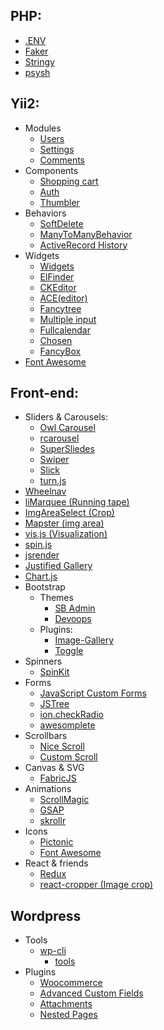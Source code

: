 ## PHP:
  - [.ENV](https://github.com/vlucas/phpdotenv)
  - [Faker](https://github.com/fzaninotto/Faker)
  - [Stringy](https://github.com/danielstjules/Stringy)
  - [psysh](https://github.com/bobthecow/psysh)
  
## Yii2:
  - Modules
    - [Users](https://github.com/dektrium/yii2-user)
    - [Settings](https://github.com/phemellc/yii2-settings)
    - [Comments](https://github.com/yeesoft/yii2-comments)
  - Components
    - [Shopping cart](https://github.com/omnilight/yii2-shopping-cart)
    - [Auth](https://github.com/Nodge/yii2-eauth)
    - [Thumbler](https://github.com/Alex-Bond/yii2-thumbler)
  - Behaviors
    - [SoftDelete](https://github.com/yii2tech/ar-softdelete)
    - [ManyToManyBehavior](https://github.com/voskobovich/ManyToManyBehavior)
    - [ActiveRecord History](https://github.com/bupy7/yii2-activerecord-history)
  - Widgets
    - [Widgets](https://github.com/kartik-v/yii2-widgets)
    - [ElFinder](https://github.com/MihailDev/yii2-elfinder)
    - [CKEditor](https://github.com/MihailDev/yii2-ckeditor)
    - [ACE(editor)](https://github.com/trntv/yii2-aceeditor)
    - [Fancytree](https://github.com/wbraganca/yii2-fancytree-widget)
    - [Multiple input](https://github.com/unclead/yii2-multiple-input)
    - [Fullcalendar](https://github.com/philippfrenzel/yii2fullcalendar)
    - [Chosen](https://github.com/RomeroMsk/yii2-chosen)
    - [FancyBox](https://github.com/newerton/yii2-fancybox)
  - [Font Awesome](https://github.com/rmrevin/yii2-fontawesome)
 
  
## Front-end:
  - Sliders & Carousels:
    - [Owl Carousel](http://owlcarousel.owlgraphic.com/)
    - [rcarousel](https://github.com/ryrych/rcarousel)
    - [SuperSliedes](https://github.com/nicinabox/superslides)
    - [Swiper](https://github.com/nolimits4web/swiper)
    - [Slick](https://github.com/kenwheeler/slick)
    - [turn.js](https://github.com/blasten/turn.js)
  - [Wheelnav](https://github.com/softwaretailoring/wheelnav)
  - [liMarquee (Running tape)](https://github.com/omcg33/jquery.limarquee)
  - [ImgAreaSelect (Crop)](https://github.com/odyniec/imgareaselect)
  - [Mapster (img area)](https://github.com/jamietre/imagemapster)
  - [vis.js (Visualization)](https://github.com/almende/vis)
  - [spin.js](https://github.com/fgnass/spin.js)
  - [jsrender](https://github.com/borismoore/jsrender)
  - [Justified Gallery](https://github.com/miromannino/Justified-Gallery)
  - [Chart.js](https://github.com/nnnick/Chart.js)
  - Bootstrap
    - Themes
      - [SB Admin](https://github.com/IronSummitMedia/startbootstrap-sb-admin-2)
      - [Devoops](https://github.com/devoopsme/devoops)
    - Plugins:
      - [Image-Gallery](https://github.com/blueimp/Bootstrap-Image-Gallery)
      - [Toggle](https://github.com/minhur/bootstrap-toggle)
  - Spinners
    - [SpinKit](https://github.com/tobiasahlin/SpinKit)
  - Forms
    - [JavaScript Custom Forms](https://github.com/w3co/jcf)
    - [JSTree](https://github.com/vakata/jstree)
    - [ion.checkRadio](https://github.com/IonDen/ion.checkRadio/)
    - [awesomplete](https://github.com/LeaVerou/awesomplete)
  - Scrollbars
    - [Nice Scroll](https://github.com/inuyaksa/jquery.nicescroll)
    - [Custom Scroll](https://github.com/malihu/malihu-custom-scrollbar-plugin)
  - Canvas & SVG
    - [FabricJS](https://github.com/kangax/fabric.js)
  - Animations
    - [ScrollMagic](https://github.com/janpaepke/ScrollMagic)
    - [GSAP](https://github.com/greensock/GreenSock-JS)
    - [skrollr](https://github.com/Prinzhorn/skrollr)
  - Icons
    - [Pictonic](https://pictonic.co/)
    - [Font Awesome](https://github.com/FortAwesome/Font-Awesome)
  - React & friends
    - [Redux](https://github.com/reactjs/redux) 
    - [react-cropper (Image crop)](https://github.com/roadmanfong/react-cropper)

## Wordpress
  - Tools
    - [wp-cli](https://github.com/wp-cli/wp-cli)
      - [tools](https://github.com/wp-cli/wp-cli.github.com/blob/master/docs/tools/index.md) 
  - Plugins
    - [Woocommerce](https://github.com/woothemes/woocommerce)
    - [Advanced Custom Fields](https://github.com/elliotcondon/acf)
    - [Attachments](https://github.com/jchristopher/attachments/)
    - [Nested Pages](https://ru.wordpress.org/plugins/wp-nested-pages/)
